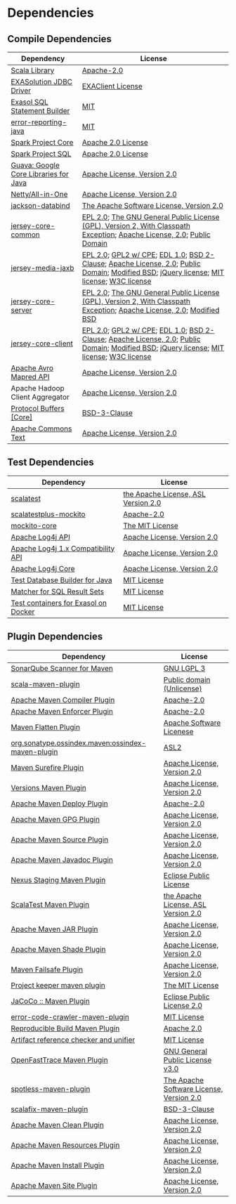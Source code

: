 <!-- @formatter:off -->
# Dependencies

## Compile Dependencies

| Dependency                                 | License                                                                                                                                                                                            |
| ------------------------------------------ | -------------------------------------------------------------------------------------------------------------------------------------------------------------------------------------------------- |
| [Scala Library][0]                         | [Apache-2.0][1]                                                                                                                                                                                    |
| [EXASolution JDBC Driver][2]               | [EXAClient License][3]                                                                                                                                                                             |
| [Exasol SQL Statement Builder][4]          | [MIT][5]                                                                                                                                                                                           |
| [error-reporting-java][6]                  | [MIT][5]                                                                                                                                                                                           |
| [Spark Project Core][7]                    | [Apache 2.0 License][8]                                                                                                                                                                            |
| [Spark Project SQL][7]                     | [Apache 2.0 License][8]                                                                                                                                                                            |
| [Guava: Google Core Libraries for Java][9] | [Apache License, Version 2.0][10]                                                                                                                                                                  |
| [Netty/All-in-One][11]                     | [Apache License, Version 2.0][1]                                                                                                                                                                   |
| [jackson-databind][12]                     | [The Apache Software License, Version 2.0][10]                                                                                                                                                     |
| [jersey-core-common][13]                   | [EPL 2.0][14]; [The GNU General Public License (GPL), Version 2, With Classpath Exception][15]; [Apache License, 2.0][8]; [Public Domain][16]                                                      |
| [jersey-media-jaxb][17]                    | [EPL 2.0][14]; [GPL2 w/ CPE][15]; [EDL 1.0][18]; [BSD 2-Clause][19]; [Apache License, 2.0][8]; [Public Domain][16]; [Modified BSD][20]; [jQuery license][21]; [MIT license][22]; [W3C license][23] |
| [jersey-core-server][24]                   | [EPL 2.0][14]; [The GNU General Public License (GPL), Version 2, With Classpath Exception][15]; [Apache License, 2.0][8]; [Modified BSD][20]                                                       |
| [jersey-core-client][25]                   | [EPL 2.0][14]; [GPL2 w/ CPE][15]; [EDL 1.0][18]; [BSD 2-Clause][19]; [Apache License, 2.0][8]; [Public Domain][16]; [Modified BSD][20]; [jQuery license][21]; [MIT license][22]; [W3C license][23] |
| [Apache Avro Mapred API][26]               | [Apache License, Version 2.0][27]                                                                                                                                                                  |
| Apache Hadoop Client Aggregator            | [Apache License, Version 2.0][27]                                                                                                                                                                  |
| [Protocol Buffers [Core]][28]              | [BSD-3-Clause][29]                                                                                                                                                                                 |
| [Apache Commons Text][30]                  | [Apache License, Version 2.0][27]                                                                                                                                                                  |

## Test Dependencies

| Dependency                                 | License                                   |
| ------------------------------------------ | ----------------------------------------- |
| [scalatest][31]                            | [the Apache License, ASL Version 2.0][32] |
| [scalatestplus-mockito][33]                | [Apache-2.0][32]                          |
| [mockito-core][34]                         | [The MIT License][35]                     |
| [Apache Log4j API][36]                     | [Apache License, Version 2.0][27]         |
| [Apache Log4j 1.x Compatibility API][37]   | [Apache License, Version 2.0][27]         |
| [Apache Log4j Core][38]                    | [Apache License, Version 2.0][27]         |
| [Test Database Builder for Java][39]       | [MIT License][40]                         |
| [Matcher for SQL Result Sets][41]          | [MIT License][42]                         |
| [Test containers for Exasol on Docker][43] | [MIT License][44]                         |

## Plugin Dependencies

| Dependency                                              | License                                        |
| ------------------------------------------------------- | ---------------------------------------------- |
| [SonarQube Scanner for Maven][45]                       | [GNU LGPL 3][46]                               |
| [scala-maven-plugin][47]                                | [Public domain (Unlicense)][48]                |
| [Apache Maven Compiler Plugin][49]                      | [Apache-2.0][27]                               |
| [Apache Maven Enforcer Plugin][50]                      | [Apache-2.0][27]                               |
| [Maven Flatten Plugin][51]                              | [Apache Software Licenese][27]                 |
| [org.sonatype.ossindex.maven:ossindex-maven-plugin][52] | [ASL2][10]                                     |
| [Maven Surefire Plugin][53]                             | [Apache License, Version 2.0][27]              |
| [Versions Maven Plugin][54]                             | [Apache License, Version 2.0][27]              |
| [Apache Maven Deploy Plugin][55]                        | [Apache-2.0][27]                               |
| [Apache Maven GPG Plugin][56]                           | [Apache License, Version 2.0][27]              |
| [Apache Maven Source Plugin][57]                        | [Apache License, Version 2.0][27]              |
| [Apache Maven Javadoc Plugin][58]                       | [Apache License, Version 2.0][27]              |
| [Nexus Staging Maven Plugin][59]                        | [Eclipse Public License][60]                   |
| [ScalaTest Maven Plugin][61]                            | [the Apache License, ASL Version 2.0][32]      |
| [Apache Maven JAR Plugin][62]                           | [Apache License, Version 2.0][27]              |
| [Apache Maven Shade Plugin][63]                         | [Apache License, Version 2.0][27]              |
| [Maven Failsafe Plugin][64]                             | [Apache License, Version 2.0][27]              |
| [Project keeper maven plugin][65]                       | [The MIT License][66]                          |
| [JaCoCo :: Maven Plugin][67]                            | [Eclipse Public License 2.0][68]               |
| [error-code-crawler-maven-plugin][69]                   | [MIT License][70]                              |
| [Reproducible Build Maven Plugin][71]                   | [Apache 2.0][10]                               |
| [Artifact reference checker and unifier][72]            | [MIT License][73]                              |
| [OpenFastTrace Maven Plugin][74]                        | [GNU General Public License v3.0][75]          |
| [spotless-maven-plugin][76]                             | [The Apache Software License, Version 2.0][27] |
| [scalafix-maven-plugin][77]                             | [BSD-3-Clause][29]                             |
| [Apache Maven Clean Plugin][78]                         | [Apache License, Version 2.0][27]              |
| [Apache Maven Resources Plugin][79]                     | [Apache License, Version 2.0][27]              |
| [Apache Maven Install Plugin][80]                       | [Apache License, Version 2.0][27]              |
| [Apache Maven Site Plugin][81]                          | [Apache License, Version 2.0][27]              |

[0]: https://www.scala-lang.org/
[1]: https://www.apache.org/licenses/LICENSE-2.0
[2]: http://www.exasol.com
[3]: https://docs.exasol.com/connect_exasol/drivers/jdbc.htm
[4]: https://github.com/exasol/sql-statement-builder
[5]: https://opensource.org/licenses/MIT
[6]: https://github.com/exasol/error-reporting-java
[7]: https://spark.apache.org/
[8]: http://www.apache.org/licenses/LICENSE-2.0.html
[9]: https://github.com/google/guava
[10]: http://www.apache.org/licenses/LICENSE-2.0.txt
[11]: https://netty.io/index.html
[12]: http://github.com/FasterXML/jackson
[13]: https://projects.eclipse.org/projects/ee4j.jersey/jersey-common
[14]: http://www.eclipse.org/legal/epl-2.0
[15]: https://www.gnu.org/software/classpath/license.html
[16]: https://creativecommons.org/publicdomain/zero/1.0/
[17]: https://eclipse-ee4j.github.io/jersey/
[18]: http://www.eclipse.org/org/documents/edl-v10.php
[19]: https://opensource.org/licenses/BSD-2-Clause
[20]: https://asm.ow2.io/license.html
[21]: https://github.com/jquery/jquery/blob/main/LICENSE.txt
[22]: http://www.opensource.org/licenses/mit-license.php
[23]: https://www.w3.org/Consortium/Legal/copyright-documents-19990405
[24]: https://projects.eclipse.org/projects/ee4j.jersey/jersey-server
[25]: https://projects.eclipse.org/projects/ee4j.jersey/jersey-client
[26]: https://avro.apache.org
[27]: https://www.apache.org/licenses/LICENSE-2.0.txt
[28]: https://developers.google.com/protocol-buffers/docs/javatutorial
[29]: https://opensource.org/licenses/BSD-3-Clause
[30]: https://commons.apache.org/proper/commons-text
[31]: http://www.scalatest.org
[32]: http://www.apache.org/licenses/LICENSE-2.0
[33]: https://github.com/scalatest/scalatestplus-mockito
[34]: https://github.com/mockito/mockito
[35]: https://github.com/mockito/mockito/blob/main/LICENSE
[36]: https://logging.apache.org/log4j/2.x/log4j-api/
[37]: https://logging.apache.org/log4j/2.x/
[38]: https://logging.apache.org/log4j/2.x/log4j-core/
[39]: https://github.com/exasol/test-db-builder-java/
[40]: https://github.com/exasol/test-db-builder-java/blob/main/LICENSE
[41]: https://github.com/exasol/hamcrest-resultset-matcher/
[42]: https://github.com/exasol/hamcrest-resultset-matcher/blob/main/LICENSE
[43]: https://github.com/exasol/exasol-testcontainers/
[44]: https://github.com/exasol/exasol-testcontainers/blob/main/LICENSE
[45]: http://sonarsource.github.io/sonar-scanner-maven/
[46]: http://www.gnu.org/licenses/lgpl.txt
[47]: http://github.com/davidB/scala-maven-plugin
[48]: http://unlicense.org/
[49]: https://maven.apache.org/plugins/maven-compiler-plugin/
[50]: https://maven.apache.org/enforcer/maven-enforcer-plugin/
[51]: https://www.mojohaus.org/flatten-maven-plugin/
[52]: https://sonatype.github.io/ossindex-maven/maven-plugin/
[53]: https://maven.apache.org/surefire/maven-surefire-plugin/
[54]: https://www.mojohaus.org/versions/versions-maven-plugin/
[55]: https://maven.apache.org/plugins/maven-deploy-plugin/
[56]: https://maven.apache.org/plugins/maven-gpg-plugin/
[57]: https://maven.apache.org/plugins/maven-source-plugin/
[58]: https://maven.apache.org/plugins/maven-javadoc-plugin/
[59]: http://www.sonatype.com/public-parent/nexus-maven-plugins/nexus-staging/nexus-staging-maven-plugin/
[60]: http://www.eclipse.org/legal/epl-v10.html
[61]: https://www.scalatest.org/user_guide/using_the_scalatest_maven_plugin
[62]: https://maven.apache.org/plugins/maven-jar-plugin/
[63]: https://maven.apache.org/plugins/maven-shade-plugin/
[64]: https://maven.apache.org/surefire/maven-failsafe-plugin/
[65]: https://github.com/exasol/project-keeper/
[66]: https://github.com/exasol/project-keeper/blob/main/LICENSE
[67]: https://www.jacoco.org/jacoco/trunk/doc/maven.html
[68]: https://www.eclipse.org/legal/epl-2.0/
[69]: https://github.com/exasol/error-code-crawler-maven-plugin/
[70]: https://github.com/exasol/error-code-crawler-maven-plugin/blob/main/LICENSE
[71]: http://zlika.github.io/reproducible-build-maven-plugin
[72]: https://github.com/exasol/artifact-reference-checker-maven-plugin/
[73]: https://github.com/exasol/artifact-reference-checker-maven-plugin/blob/main/LICENSE
[74]: https://github.com/itsallcode/openfasttrace-maven-plugin
[75]: https://www.gnu.org/licenses/gpl-3.0.html
[76]: https://github.com/diffplug/spotless
[77]: https://github.com/evis/scalafix-maven-plugin
[78]: https://maven.apache.org/plugins/maven-clean-plugin/
[79]: https://maven.apache.org/plugins/maven-resources-plugin/
[80]: https://maven.apache.org/plugins/maven-install-plugin/
[81]: https://maven.apache.org/plugins/maven-site-plugin/
